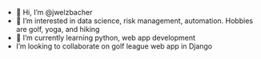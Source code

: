 - 👋 Hi, I’m @jwelzbacher
- 👀 I’m interested in data science, risk management, automation. Hobbies are golf, yoga, and hiking
- 🌱 I’m currently learning python, web app development
-  I’m looking to collaborate on golf league web app in Django


<!---
jwelzbacher/jwelzbacher is a ✨ special ✨ repository because its `README.md` (this file) appears on your GitHub profile.
You can click the Preview link to take a look at your changes.
--->
